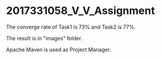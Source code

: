 # 2017331058_V_V_Assignment

The converge rate of Task1 is 73% and Task2 is 77%. 

The result is in "images" folder.

Apache Maven is used as Project Manager.
